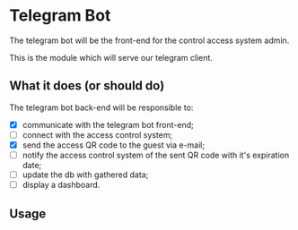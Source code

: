 # Telegram Bot

The telegram bot will be the front-end for the control access system admin.

This is the module which will serve our telegram client.

## What it does (or should do)

The telegram bot back-end will be responsible to:

- [x] communicate with the telegram bot front-end;
- [ ] connect with the access control system;
- [x] send the access QR code to the guest via e-mail;
- [ ] notify the access control system of the sent QR code with it's expiration date;
- [ ] update the db with gathered data;
- [ ] display a dashboard.

## Usage

